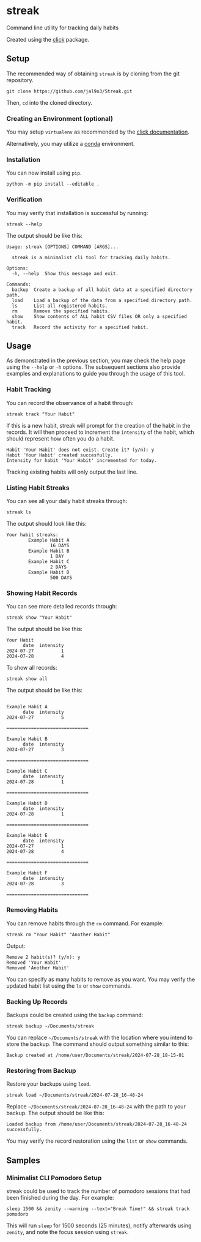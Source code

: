 # streak

Command line utility for tracking daily habits

Created using the [click](https://click.palletsprojects.com/en/8.1.x/) package.

## Setup

The recommended way of obtaining `streak` is 
by cloning from the git repository.

```
git clone https://github.com/jal9o3/Streak.git
```

Then, `cd` into the cloned directory. 

### Creating an Environment (optional)
You may setup `virtualenv` as recommended 
by the [click documentation](https://click.palletsprojects.com/en/8.1.x/quickstart/#virtualenv).

Alternatively, you may utilize a [conda](https://conda.io/projects/conda/en/latest/user-guide/tasks/manage-environments.html) environment.


### Installation
You can now install using `pip`.
```
python -m pip install --editable .
```

### Verification
You may verify that installation is successful by running:
```
streak --help
```
The output should be like this:
```
Usage: streak [OPTIONS] COMMAND [ARGS]...

  streak is a minimalist cli tool for tracking daily habits.

Options:
  -h, --help  Show this message and exit.

Commands:
  backup  Create a backup of all habit data at a specified directory path.
  load    Load a backup of the data from a specified directory path.
  ls      List all registered habits.
  rm      Remove the specified habits.
  show    Show contents of ALL habit CSV files OR only a specified habit.
  track   Record the activity for a specified habit.
```

## Usage
As demonstrated in the previous section, you may check the help page using the
`--help` or `-h` options. The subsequent sections also provide examples and 
explanations to guide you through the usage of this tool.
### Habit Tracking
You can record the observance of a habit through:
```
streak track "Your Habit"
```
If this is a new habit, streak will prompt for the creation of the habit in the
records. It will then proceed to increment the `intensity` of the habit, which
should represent how often you do a habit.
```
Habit 'Your Habit' does not exist. Create it? (y/n): y
Habit 'Your Habit' created succesfully.
Intensity for habit 'Your Habit' incremented for today.
```
Tracking existing habits will only output the last line.
### Listing Habit Streaks
You can see all your daily habit streaks through:
```
streak ls
```
The output should look like this:
```
Your habit streaks: 
        Example Habit A
                16 DAYS
        Example Habit B
                1 DAY
        Example Habit C
                2 DAYS
        Example Habit D
                500 DAYS
```
### Showing Habit Records
You can see more detailed records through:
```
streak show "Your Habit"
```
The output should be like this:
```
Your Habit
      date  intensity
2024-07-27          1
2024-07-28          4
```
To show all records:
```
streak show all
```
The output should be like this:
```

Example Habit A
      date  intensity
2024-07-27          5

==============================

Example Habit B
      date  intensity
2024-07-27          3

==============================

Example Habit C
      date  intensity
2024-07-28          1

==============================

Example Habit D
      date  intensity
2024-07-28          1

==============================

Example Habit E
      date  intensity
2024-07-27          1
2024-07-28          4

==============================

Example Habit F
      date  intensity
2024-07-28          3

==============================
```
### Removing Habits
You can remove habits through the `rm` command. For example:
```
streak rm "Your Habit" "Another Habit"
```
Output:
```
Remove 2 habit(s)? (y/n): y
Removed 'Your Habit'
Removed 'Another Habit'
```
You can specify as many habits to remove as you want. You may verify the updated
habit list using the `ls` or `show` commands.
### Backing Up Records
Backups could be created using the `backup` command:
```
streak backup ~/Documents/streak
```
You can replace `~/Documents/streak` with the location where you intend 
to store the backup. 
The command should output something similar to this:
```
Backup created at /home/user/Documents/streak/2024-07-28_18-15-01
```
### Restoring from Backup
Restore your backups using `load`.
```
streak load ~/Documents/streak/2024-07-28_16-48-24
```
Replace `~/Documents/streak/2024-07-28_16-48-24` with the path to your backup.
The output should be like this:
```
Loaded backup from /home/user/Documents/streak/2024-07-28_16-48-24 successfully.
```
You may verify the record restoration using the `list` or `show` commands.

## Samples
### Minimalist CLI Pomodoro Setup
streak could be used to track the number of pomodoro sessions that had been
finished during the day. For example:
```
sleep 1500 && zenity --warning --text="Break Time!" && streak track pomodoro
```
This will run `sleep` for 1500 seconds (25 minutes), notify afterwards using 
`zenity`, and note the focus session using `streak`.
